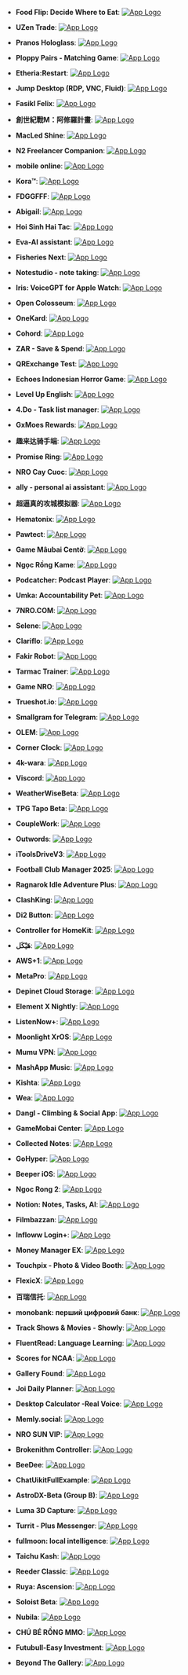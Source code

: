 - **Food Flip: Decide Where to Eat**: [![App Logo](https://is1-ssl.mzstatic.com/image/thumb/Purple211/v4/1f/ee/72/1fee725a-2de5-0d68-9943-b5093bd6139d/AppIcon-0-0-1x_U007epad-0-1-0-85-220.png/200x200bb-80.png)](https://testflight.apple.com/join/P4YdvkHq)

- **UZen Trade**: [![App Logo](https://is1-ssl.mzstatic.com/image/thumb/Purple221/v4/71/68/9a/71689a66-c5b1-3c26-247e-7d5490c42de2/AppIcon-0-0-1x_U007ephone-0-1-0-85-220.png/200x200bb-80.png)](https://testflight.apple.com/join/NTawgJN3)
- **Pranos Hologlass**: [![App Logo](https://is1-ssl.mzstatic.com/image/thumb/Purple221/v4/ae/08/1f/ae081f3c-4636-31be-c3db-7ba3f77074bc/AppIcon-0-0-1x_U007ephone-0-6-0-85-220.png/200x200bb-80.png)](https://testflight.apple.com/join/JdPxmRcD)
- **Ploppy Pairs - Matching Game**: [![App Logo](https://is1-ssl.mzstatic.com/image/thumb/Purple221/v4/30/35/39/3035398e-37f2-56b8-09f3-a3f013875497/AppIcon.lsr/200x200bb-80.png)](https://testflight.apple.com/join/bQWgjGvw)

- **Etheria:Restart**: [![App Logo](https://is1-ssl.mzstatic.com/image/thumb/Purple221/v4/03/b3/d9/03b3d9a9-b979-9217-981b-3d257252d03f/AppIcon-0-0-1x_U007emarketing-0-7-0-85-220.png/200x200bb-80.png)](https://testflight.apple.com/join/S95ay8gS)

- **Jump Desktop (RDP, VNC, Fluid)**: [![App Logo](https://is1-ssl.mzstatic.com/image/thumb/Purple211/v4/7f/fc/d1/7ffcd182-b1c9-cb61-e632-6301357c37bf/AppIcon-0-1x_U007emarketing-0-10-0-85-220-0.png/200x200bb-80.png)](https://testflight.apple.com/join/PT4ZWw0g)

- **Fasikl Felix**: [![App Logo](https://is1-ssl.mzstatic.com/image/thumb/Purple221/v4/41/51/2a/41512a23-9faf-1b83-6ea6-ff28482928d7/AppIcon-0-0-1x_U007ephone-0-1-0-85-220.png/200x200bb-80.png)](https://testflight.apple.com/join/UFFMmfHM)

- **創世紀戰M：阿修羅計畫**: [![App Logo](https://is1-ssl.mzstatic.com/image/thumb/Purple221/v4/82/0e/33/820e330a-3c5c-2eb6-ff47-4291ac8320c8/AppIcon-0-0-1x_U007emarketing-0-7-0-85-220.png/200x200bb-80.png)](https://testflight.apple.com/join/2g6qcsxq)

- **MacLed Shine**: [![App Logo](https://is1-ssl.mzstatic.com/image/thumb/Purple211/v4/85/08/be/8508be5e-9519-2804-af21-ec241b9d4d11/AppIcon-0-0-1x_U007emarketing-0-3-85-220.png/200x200bb-80.png)](https://testflight.apple.com/join/A2dGFYed)

- **N2 Freelancer Companion**: [![App Logo](https://is1-ssl.mzstatic.com/image/thumb/Purple221/v4/af/6b/2d/af6b2db6-a68f-ce5a-da8a-26ae7c280929/AppIcon-0-0-1x_U007epad-0-1-85-220.png/200x200bb-80.png)](https://testflight.apple.com/join/H3nUNsMw)

- **mobile onIine**: [![App Logo](https://is1-ssl.mzstatic.com/image/thumb/Purple221/v4/f6/4a/6e/f64a6e94-3038-80c0-8de4-343027abf65b/AppIcon-0-0-1x_U007emarketing-0-0-0-7-0-0-sRGB-0-0-0-GLES2_U002c0-512MB-85-220-0-0.png/200x200bb-80.png)](https://testflight.apple.com/join/bKMDCs24)

- **Kora™**: [![App Logo](https://is1-ssl.mzstatic.com/image/thumb/Purple221/v4/e3/c7/55/e3c755ae-24f5-a0ea-e856-9ab06e4c4eaa/AppIcon-0-0-1x_U007epad-0-85-220.png/200x200bb-80.png)](https://testflight.apple.com/join/RgpbJk6Q)
- **FDGGFFF**: [![App Logo](https://is1-ssl.mzstatic.com/image/thumb/Purple221/v4/a0/77/14/a0771480-aaa6-f25f-f98d-98ded7b7d027/AppIcon-0-0-1x_U007emarketing-0-8-0-85-220.png/200x200bb-80.png)](https://testflight.apple.com/join/PADxCDbN)
- **Abigail**: [![App Logo](https://is1-ssl.mzstatic.com/image/thumb/Purple211/v4/89/fb/bd/89fbbd2f-cb76-1274-ff5a-c6787103ac3d/AppIcon-0-0-1x_U007emarketing-0-8-0-85-220.png/200x200bb-80.png)](https://testflight.apple.com/join/m9exqwdT)

- **Hoi Sinh Hai Tac**: [![App Logo](https://is1-ssl.mzstatic.com/image/thumb/Purple211/v4/a9/f1/e6/a9f1e6a8-4adc-a98a-00df-17d915d7e597/AppIcon-1x_U007emarketing-0-7-0-85-220-0.png/200x200bb-80.png)](https://testflight.apple.com/join/8gShAbME)

- **Eva-AI assistant**: [![App Logo](https://is1-ssl.mzstatic.com/image/thumb/Purple211/v4/7c/69/30/7c6930ee-f65d-95aa-c496-f1adcd43a6e0/AppIcon-0-0-1x_U007ephone-0-1-0-85-220.png/200x200bb-80.png)](https://testflight.apple.com/join/7FxMtqSD)

- **Fisheries Next**: [![App Logo](https://is1-ssl.mzstatic.com/image/thumb/Purple221/v4/e4/7b/76/e47b7667-9a76-ebe4-21e5-8ff1b5bab20c/AppIcon-1x_U007emarketing-0-11-0-85-220-0.png/200x200bb-80.png)](https://testflight.apple.com/join/jbrjyvnC)

- **Notestudio - note taking**: [![App Logo](https://is1-ssl.mzstatic.com/image/thumb/Purple211/v4/5b/94/85/5b948527-bbba-dfe2-bdec-b5691ac27063/AppIcon-0-0-1x_U007epad-0-0-0-1-0-0-85-220.png/200x200bb-80.png)](https://testflight.apple.com/join/adzHmR32)
- **Iris: VoiceGPT for Apple Watch**: [![App Logo](https://is1-ssl.mzstatic.com/image/thumb/Purple221/v4/a0/44/31/a0443126-51b9-3363-0a2a-6d66a528c961/MessagesApplicationStub60x60@2x.png/200x200bb-80.png)](https://testflight.apple.com/join/bp9B5Pp2)

- **Open Colosseum**: [![App Logo](https://is1-ssl.mzstatic.com/image/thumb/Purple211/v4/99/57/84/9957849a-4666-b217-b60a-5828238d0920/AppIcon-0-0-1x_U007emarketing-0-7-0-85-220.png/200x200bb-80.png)](https://testflight.apple.com/join/Y62eWMjw)

- **OneKard**: [![App Logo](https://is1-ssl.mzstatic.com/image/thumb/Purple211/v4/68/46/9e/68469ee6-6901-fa71-ef32-03f1e52df31c/AppIcon-0-0-1x_U007emarketing-0-8-0-85-220.png/200x200bb-80.png)](https://testflight.apple.com/join/uSOR1Pgq)

- **Cohord**: [![App Logo](https://is1-ssl.mzstatic.com/image/thumb/Purple211/v4/a7/69/bc/a769bcd5-7adf-378b-6b5e-df0f3b9ace9d/AppIcon-0-0-1x_U007emarketing-0-8-0-85-220.png/200x200bb-80.png)](https://testflight.apple.com/join/JBmvED1y)
- **ZAR - Save & Spend**: [![App Logo](https://is1-ssl.mzstatic.com/image/thumb/Purple221/v4/41/e2/28/41e22889-c258-4190-c3f2-4095cb537e13/AppIcon-0-0-1x_U007emarketing-0-10-0-85-220.png/200x200bb-80.png)](https://testflight.apple.com/join/4NB37P6E)

- **QRExchange Test**: [![App Logo](https://is1-ssl.mzstatic.com/image/thumb/Purple211/v4/86/69/5d/86695dfa-ad64-c231-3103-73d899765c70/AppIcon-0-0-1x_U007emarketing-0-7-0-85-220.png/200x200bb-80.png)](https://testflight.apple.com/join/bW1SrKgg)

- **Echoes Indonesian Horror Game**: [![App Logo](https://is1-ssl.mzstatic.com/image/thumb/Purple211/v4/b2/cd/a0/b2cda08d-c6bc-bf50-0749-18187f1ebdbd/AppIcon-0-0-1x_U007ephone-0-1-0-85-220.jpeg/200x200bb-80.png)](https://testflight.apple.com/join/GhM8FjSd)

- **Level Up English**: [![App Logo](https://is1-ssl.mzstatic.com/image/thumb/Purple221/v4/dd/5f/31/dd5f31c4-0c22-2729-6828-d8ed924266b7/AppIcon-0-0-1x_U007emarketing-0-11-0-0-85-220.png/200x200bb-80.png)](https://testflight.apple.com/join/qMXaQG86)

- **4.Do - Task list manager**: [![App Logo](https://is1-ssl.mzstatic.com/image/thumb/Purple211/v4/0f/23/6a/0f236acc-2df4-e12e-8bbb-dcd846faa883/AppIcon-0-0-1x_U007epad-0-1-0-sRGB-85-220.png/200x200bb-80.png)](https://testflight.apple.com/join/3UOp3I4d)

- **GxMoes Rewards**: [![App Logo](https://is1-ssl.mzstatic.com/image/thumb/Purple211/v4/32/34/3a/32343a60-0458-ee31-ac14-d1e8d4799526/AppIconNonProd-0-0-1x_U007emarketing-0-10-0-85-220.png/200x200bb-80.png)](https://testflight.apple.com/join/0GHx1Y9x)
- **趣来达骑手端**: [![App Logo](https://is1-ssl.mzstatic.com/image/thumb/Purple211/v4/9d/29/3d/9d293dc2-ea27-83e2-f320-c1aa8125a639/AppIcon-0-0-1x_U007ephone-0-11-0-85-220.png/200x200bb-80.png)](https://testflight.apple.com/join/YgDCecB9)

- **Promise Ring**: [![App Logo](https://is1-ssl.mzstatic.com/image/thumb/Purple221/v4/40/94/5e/40945e48-a054-a1b0-9094-0a1fe41bd7bb/AppIcon-0-0-1x_U007ephone-0-1-85-220.png/200x200bb-80.png)](https://testflight.apple.com/join/Bwq5pZGT)
- **NRO Cay Cuoc**: [![App Logo](https://is1-ssl.mzstatic.com/image/thumb/Purple211/v4/af/bc/29/afbc290d-3a6e-8c0c-1831-d20ceb0b1e93/AppIcon-1x_U007emarketing-0-8-0-85-220-0.png/200x200bb-80.png)](https://testflight.apple.com/join/tFM8rHj9)

- **ally  - personal ai assistant**: [![App Logo](https://is1-ssl.mzstatic.com/image/thumb/Purple211/v4/a6/7f/e6/a67fe683-0b9a-a8d3-b8f9-3d44f5940941/AppIcon-0-1x_U007emarketing-0-6-0-85-220-0.png/200x200bb-80.png)](https://testflight.apple.com/join/VyjHwsMA)

- **超逼真的攻城模拟器**: [![App Logo](https://is1-ssl.mzstatic.com/image/thumb/Purple221/v4/6d/c7/9d/6dc79d96-e3b6-7b59-c534-8793d7d4911a/AppIcon-0-0-1x_U007emarketing-0-8-0-85-220.png/200x200bb-80.png)](https://testflight.apple.com/join/6DFBjVGU)

- **Hematonix**: [![App Logo](https://is1-ssl.mzstatic.com/image/thumb/Purple211/v4/ab/a0/0e/aba00ef0-9daa-3032-23ab-67fe9c02be2d/AppIcon-0-0-1x_U007emarketing-0-10-0-0-sRGB-85-220.png/200x200bb-80.png)](https://testflight.apple.com/join/sUgVB62E)

- **Pawtect**: [![App Logo](https://is1-ssl.mzstatic.com/image/thumb/Purple221/v4/47/cc/04/47cc04dd-a871-ac3f-d84e-12b3735de02a/AppIcon-0-0-1x_U007emarketing-0-8-0-85-220.png/200x200bb-80.png)](https://testflight.apple.com/join/P2FSQYv7)

- **Game Mâubai Centờ**: [![App Logo](https://is1-ssl.mzstatic.com/image/thumb/Purple221/v4/b7/6e/a1/b76ea1f0-413b-6ca0-94c8-de1157daef1d/AppIcon-0-0-1x_U007emarketing-0-8-0-85-220.png/200x200bb-80.png)](https://testflight.apple.com/join/dEjCgfJJ)

- **Ngọc Rồng Kame**: [![App Logo](https://is1-ssl.mzstatic.com/image/thumb/Purple211/v4/76/4e/3d/764e3d07-d826-cdd9-c56d-d870b534f6d4/AppIcon-0-0-1x_U007emarketing-0-7-0-85-220.png/200x200bb-80.png)](https://testflight.apple.com/join/GFF37SdK)

- **Podcatcher: Podcast Player**: [![App Logo](https://is1-ssl.mzstatic.com/image/thumb/Purple211/v4/ad/c7/0b/adc70b73-5cca-3617-2353-f00269fdc07f/AppIcon-0-0-1x_U007ephone-0-1-85-220.png/200x200bb-80.png)](https://testflight.apple.com/join/SuMc5gDA)
- **Umka: Accountability Pet**: [![App Logo](https://is1-ssl.mzstatic.com/image/thumb/Purple221/v4/65/d3/ce/65d3cef5-2f07-27e1-d105-cbcbaec6676a/AppIcon-1x_U007emarketing-0-7-0-0-85-220-0.png/200x200bb-80.png)](https://testflight.apple.com/join/TYysU8y8)

- **7NRO.COM**: [![App Logo](https://is1-ssl.mzstatic.com/image/thumb/Purple211/v4/9a/2e/b4/9a2eb406-0d17-f922-d5b8-206b0351f87a/AppIcon-0-0-1x_U007emarketing-0-8-0-85-220.png/200x200bb-80.png)](https://testflight.apple.com/join/S7QnnQ1y)

- **Selene**: [![App Logo](https://is1-ssl.mzstatic.com/image/thumb/Purple211/v4/9f/81/9f/9f819f74-770a-02f6-a976-9450e239034e/AppIcon-0-0-1x_U007ephone-0-1-85-220.png/200x200bb-80.png)](https://testflight.apple.com/join/rAn7WVNx)

- **Clariflo**: [![App Logo](https://is1-ssl.mzstatic.com/image/thumb/Purple211/v4/51/dd/cf/51ddcfe2-a1c7-86f0-36de-4805b07e9bcb/AppIcon-0-0-1x_U007epad-0-1-85-220.png/200x200bb-80.png)](https://testflight.apple.com/join/TZdHjNJB)

- **Fakir Robot**: [![App Logo](https://is1-ssl.mzstatic.com/image/thumb/Purple211/v4/26/c1/18/26c1189c-4b07-a18b-5a8c-9fa25cfa8474/AppIcon-1x_U007emarketing-0-5-0-0-85-220-0.png/200x200bb-80.png)](https://testflight.apple.com/join/aA0btwFT)
- **Tarmac Trainer**: [![App Logo](https://is1-ssl.mzstatic.com/image/thumb/Purple221/v4/1a/f4/ce/1af4ce24-c495-fd5c-5062-791364dda208/AppIcon-0-0-1x_U007emarketing-0-10-0-85-220.png/200x200bb-80.png)](https://testflight.apple.com/join/HT6gSZKH)

- **Game NRO**: [![App Logo](https://is1-ssl.mzstatic.com/image/thumb/Purple211/v4/c5/82/89/c5828966-3309-1ba9-981b-67ab19955d1f/AppIcon-0-0-1x_U007emarketing-0-8-0-85-220.png/200x200bb-80.png)](https://testflight.apple.com/join/9VDVJuWZ)

- **Trueshot.io**: [![App Logo](https://is1-ssl.mzstatic.com/image/thumb/Purple211/v4/d7/5a/18/d75a18f3-d01e-eaba-a5ac-83e5d2b5e359/AppIcon-1x_U007emarketing-0-5-0-P3-85-220-0.png/200x200bb-80.png)](https://testflight.apple.com/join/xC8JXttk)

- **Smallgram for Telegram**: [![App Logo](https://is1-ssl.mzstatic.com/image/thumb/Purple221/v4/68/1b/d7/681bd7d3-ddb2-9b66-aaf6-4f1f1dad4aec/App_Icon-marketing.lsr/200x200bb-80.png)](https://testflight.apple.com/join/draQw8Wd)

- **OLEM**: [![App Logo](https://is1-ssl.mzstatic.com/image/thumb/Purple221/v4/a3/52/1c/a3521c8d-b914-5520-fbd5-ffc4b0a6e3a2/AppIcon-1x_U007emarketing-0-8-0-85-220-0.png/200x200bb-80.png)](https://testflight.apple.com/join/JUzG8bfN)

- **Corner Clock**: [![App Logo](https://is1-ssl.mzstatic.com/image/thumb/Purple211/v4/0b/1f/95/0b1f955b-e318-2720-fc0b-4120e6e6e09c/MessagesApplicationStub60x60@2x.png/200x200bb-80.png)](https://testflight.apple.com/join/EQ8k9p1B)

- **4k-wara**: [![App Logo](https://is1-ssl.mzstatic.com/image/thumb/Purple221/v4/e5/be/7a/e5be7afc-9665-551c-7842-0c25a7ff2809/AppIcon-1x_U007emarketing-0-4-85-220-0.png/200x200bb-80.png)](https://testflight.apple.com/join/ugrNTR9G)

- **Viscord**: [![App Logo](https://is1-ssl.mzstatic.com/image/thumb/Purple211/v4/1b/14/fe/1b14fe84-7404-7ca9-6207-f844cf56b456/AppIcon.lsr/200x200bb-80.png)](https://testflight.apple.com/join/8vAUeZEr)

- **WeatherWiseBeta**: [![App Logo](https://is1-ssl.mzstatic.com/image/thumb/Purple211/v4/62/a3/84/62a38422-1870-d216-4123-e6fb28d05d81/AppIcon-0-0-1x_U007ephone-0-1-85-220.png/200x200bb-80.png)](https://testflight.apple.com/join/7VUKuncc)

- **TPG Tapo Beta**: [![App Logo](https://is1-ssl.mzstatic.com/image/thumb/Purple211/v4/5d/26/fa/5d26faef-8fbe-5b3a-5e6d-ac5b8341e1f6/AppIcon-Beta-Big-0-0-1x_U007emarketing-0-7-0-0-sRGB-85-220.png/200x200bb-80.png)](https://testflight.apple.com/join/urY9qmF1)

- **CoupleWork**: [![App Logo](https://is1-ssl.mzstatic.com/image/thumb/Purple211/v4/16/95/9f/16959f0a-3c36-0624-a9a1-34ea15487b0d/AppIcon-0-0-1x_U007ephone-0-1-85-220.png/200x200bb-80.png)](https://testflight.apple.com/join/mmcPbZoz)
- **Outwords**: [![App Logo](https://is1-ssl.mzstatic.com/image/thumb/Purple221/v4/d7/60/2d/d7602d87-4ea4-8785-5b2a-6839a24ab88a/AppIcon-0-0-1x_U007epad-0-85-220.png/200x200bb-80.png)](https://testflight.apple.com/join/v6DWyGDn)

- **iToolsDriveV3**: [![App Logo](https://is1-ssl.mzstatic.com/image/thumb/Purple211/v4/82/13/9c/82139cd6-e6c7-718a-8727-cb0672c87a6d/AppIcon-0-0-1x_U007emarketing-0-8-0-85-220.png/200x200bb-80.png)](https://testflight.apple.com/join/eCXt4QWs)

- **Football Club Manager 2025**: [![App Logo](https://is1-ssl.mzstatic.com/image/thumb/Purple221/v4/dc/6a/cf/dc6acf54-8edc-0050-ac47-fd5e23468833/AppIcon-0-0-1x_U007emarketing-0-7-0-85-220.png/200x200bb-80.png)](https://testflight.apple.com/join/G6C2Wg52)
- **Ragnarok Idle Adventure Plus**: [![App Logo](https://is1-ssl.mzstatic.com/image/thumb/Purple221/v4/19/3d/55/193d55a5-8a48-23b2-be46-966cddb383b9/AppIcon-1x_U007emarketing-0-7-0-85-220-0.png/200x200bb-80.png)](https://testflight.apple.com/join/XCRz2n9n)

- **ClashKing**: [![App Logo](https://is1-ssl.mzstatic.com/image/thumb/Purple221/v4/2d/be/1d/2dbe1d75-d593-6f75-65f9-88bdc4e4a29d/AppIcon-0-0-1x_U007emarketing-0-8-0-0-85-220.png/200x200bb-80.png)](https://testflight.apple.com/join/6Q8dfnMX)

- **Di2 Button**: [![App Logo](https://is1-ssl.mzstatic.com/image/thumb/Purple211/v4/b2/f2/a2/b2f2a217-2f46-e81e-d43b-45cfc86e3170/AppIcon-1x_U007epad-0-1-85-220-0.png/200x200bb-80.png)](https://testflight.apple.com/join/x4RYqjpU)

- **Controller for HomeKit**: [![App Logo](https://is1-ssl.mzstatic.com/image/thumb/Purple211/v4/27/3a/53/273a53a2-3355-0ee3-a26c-cd37a67524e0/App_Icon-marketing.lsr/200x200bb-80.png)](https://testflight.apple.com/join/d13q9b1q)

- **هَيْكَل**: [![App Logo](https://is1-ssl.mzstatic.com/image/thumb/Purple211/v4/49/3f/52/493f52c4-9f49-be11-0e58-099c15beac52/AppIcon-0-0-1x_U007emarketing-0-10-0-0-85-220.png/200x200bb-80.png)](https://testflight.apple.com/join/9XvFv3gD)

- **AWS+1**: [![App Logo](https://is1-ssl.mzstatic.com/image/thumb/Purple221/v4/b8/af/3f/b8af3f69-4d11-c964-4a08-95fb6aeedc1a/AppIcon-0-0-1x_U007emarketing-0-8-0-0-85-220.png/200x200bb-80.png)](https://testflight.apple.com/join/hV7fEuUv)

- **MetaPro**: [![App Logo](https://is1-ssl.mzstatic.com/image/thumb/Purple221/v4/7e/a5/3b/7ea53b30-d516-4a3a-8bef-441918d5aef2/AppIcon-0-0-1x_U007emarketing-0-10-0-85-220.png/200x200bb-80.png)](https://testflight.apple.com/join/MQcAGqK6)

- **Depinet Cloud Storage**: [![App Logo](https://is1-ssl.mzstatic.com/image/thumb/Purple211/v4/3d/06/20/3d062090-93ef-fb5c-492f-2e498aa73bca/AppIcon-0-0-1x_U007emarketing-0-8-85-220.jpeg/200x200bb-80.png)](https://testflight.apple.com/join/7t3c76VW)

- **Element X Nightly**: [![App Logo](https://is1-ssl.mzstatic.com/image/thumb/Purple221/v4/d6/30/09/d63009a4-a84d-05ae-a8ef-fba64610ce9a/AppIcon-0-1x_U007epad-0-1-0-85-220-0.png/200x200bb-80.png)](https://testflight.apple.com/join/ckwk29aO)

- **ListenNow+**: [![App Logo](https://is1-ssl.mzstatic.com/image/thumb/Purple211/v4/42/ad/1d/42ad1d78-e7b5-dfef-e077-91bb4444f0a5/AppIcon-0-0-1x_U007epad-0-0-0-1-0-85-220.png/200x200bb-80.png)](https://testflight.apple.com/join/1Zl3Z4GG)

- **Moonlight XrOS**: [![App Logo](https://is1-ssl.mzstatic.com/image/thumb/Purple221/v4/b5/1d/31/b51d31c9-25f3-b5f3-1ccb-4604d8329654/AppIcon.lsr/200x200bb-80.png)](https://testflight.apple.com/join/poWcaME5)

- **Mumu VPN**: [![App Logo](https://is1-ssl.mzstatic.com/image/thumb/Purple211/v4/b3/ed/e5/b3ede5d3-0fe9-308e-5482-83763acfd19f/AppIcon-0-0-1x_U007emarketing-0-11-0-0-85-220.png/200x200bb-80.png)](https://testflight.apple.com/join/UyjCSFzx)

- **MashApp Music**: [![App Logo](https://is1-ssl.mzstatic.com/image/thumb/Purple211/v4/a0/f1/24/a0f124be-7f81-def0-d97f-54dabf17303b/AppIcon-0-0-1x_U007emarketing-0-5-0-85-220.png/200x200bb-80.png)](https://testflight.apple.com/join/c0WJ7tdy)

- **Kishta**: [![App Logo](https://is1-ssl.mzstatic.com/image/thumb/Purple211/v4/7f/08/18/7f08180c-fd1c-0830-b507-4ddfd8bf4b6b/AppIcon-0-0-1x_U007emarketing-0-11-0-85-220.png/200x200bb-80.png)](https://testflight.apple.com/join/ub7t93aS)

- **Wea**: [![App Logo](https://is1-ssl.mzstatic.com/image/thumb/Purple221/v4/cf/3b/c4/cf3bc426-23cf-099e-84ce-22cf632df68c/AppIcon-0-0-1x_U007emarketing-0-10-0-85-220.png/200x200bb-80.png)](https://testflight.apple.com/join/OMjRPVyN)

- **Dangl - Climbing & Social App**: [![App Logo](https://is1-ssl.mzstatic.com/image/thumb/Purple221/v4/c3/eb/d3/c3ebd32b-c7e0-12b4-5161-204fb5efd32c/AppIcon-0-0-1x_U007emarketing-0-7-0-85-220.png/200x200bb-80.png)](https://testflight.apple.com/join/5aCr9nwX)
- **GameMobai Center**: [![App Logo](https://is1-ssl.mzstatic.com/image/thumb/Purple221/v4/e8/5b/84/e85b84c4-a4f9-596e-5975-5867a0e2d38f/AppIcon-0-0-1x_U007emarketing-0-8-0-85-220.png/200x200bb-80.png)](https://testflight.apple.com/join/vKYda57t)

- **Collected Notes**: [![App Logo](https://is1-ssl.mzstatic.com/image/thumb/Purple211/v4/93/d3/28/93d32870-a05b-edb3-ce04-ebff34e7d5d4/AppIcon-0-0-1x_U007epad-0-1-sRGB-85-220.png/200x200bb-80.png)](https://testflight.apple.com/join/mQrabmf9)

- **GoHyper**: [![App Logo](https://is1-ssl.mzstatic.com/image/thumb/Purple221/v4/2c/79/f2/2c79f2ac-33f9-b080-fc7e-ce99e10db90e/appicon-1x_U007emarketing-0-8-0-85-220-0.png/200x200bb-80.png)](https://testflight.apple.com/join/u3Wv3Tg4)

- **Beeper iOS**: [![App Logo](https://is1-ssl.mzstatic.com/image/thumb/Purple221/v4/3d/84/24/3d8424ec-7b80-81c7-e312-8d1ea882ead1/AppIcon-0-0-1x_U007epad-0-0-85-220.png/200x200bb-80.png)](https://testflight.apple.com/join/N5sA5jcJ)

- **Ngoc Rong 2**: [![App Logo](https://is1-ssl.mzstatic.com/image/thumb/Purple211/v4/f7/5d/b8/f75db837-c835-cd4f-c903-7eecc4a32b10/AppIcon-0-0-1x_U007emarketing-0-8-0-85-220.png/200x200bb-80.png)](https://testflight.apple.com/join/1X7YvQjb)

- **Notion: Notes, Tasks, AI**: [![App Logo](https://is1-ssl.mzstatic.com/image/thumb/Purple211/v4/71/bf/4b/71bf4bf7-305b-b6f6-ede4-351d86ab1fd2/AppIconProd-0-0-1x_U007emarketing-0-11-0-85-220.png/200x200bb-80.png)](https://testflight.apple.com/join/YSo8aVCS)
- **Filmbazzan**: [![App Logo](https://is1-ssl.mzstatic.com/image/thumb/Purple221/v4/81/c3/06/81c30693-2153-5180-d20d-b95a7653dbc9/AppIcon-0-0-1x_U007epad-0-85-220.png/200x200bb-80.png)](https://testflight.apple.com/join/VKzhCAho)
- **Infloww Login+**: [![App Logo](https://is1-ssl.mzstatic.com/image/thumb/Purple221/v4/21/48/c1/2148c132-26da-6573-b29f-8b6a3d66c255/AppIcon-1x_U007emarketing-0-8-0-85-220-0.png/200x200bb-80.png)](https://testflight.apple.com/join/V2XUZZ4V)

- **Money Manager EX**: [![App Logo](https://is1-ssl.mzstatic.com/image/thumb/Purple221/v4/a5/9a/78/a59a7871-26d3-b38a-a1cc-a0c7510603a9/AppIcon-0-0-1x_U007epad-0-1-85-220.png/200x200bb-80.png)](https://testflight.apple.com/join/SYakQaAv)

- **Touchpix - Photo & Video Booth**: [![App Logo](https://is1-ssl.mzstatic.com/image/thumb/Purple221/v4/05/93/25/059325aa-eaa4-f9e4-e932-13fc7281a867/AppIcon-0-0-1x_U007emarketing-0-11-0-85-220.png/200x200bb-80.png)](https://testflight.apple.com/join/YxlRld1T)

- **FlexicX**: [![App Logo](https://is1-ssl.mzstatic.com/image/thumb/Purple211/v4/d2/a8/a2/d2a8a281-be53-16a9-3fe7-224947ff0479/AppIcon-0-0-1x_U007emarketing-0-8-0-85-220.png/200x200bb-80.png)](https://testflight.apple.com/join/YSaEbc8C)

- **百瑞信托**: [![App Logo](https://is1-ssl.mzstatic.com/image/thumb/Purple211/v4/c7/87/e5/c787e53a-f1df-29fa-a0bb-2885bdff2c38/AppIcon-1x_U007emarketing-0-5-0-0-85-220-0.png/200x200bb-80.png)](https://testflight.apple.com/join/JdW2Llza)

- **monobank: перший цифровий банк**: [![App Logo](https://is1-ssl.mzstatic.com/image/thumb/Purple211/v4/fb/c9/ee/fbc9ee5b-78da-e294-a365-9e1ee6239ad2/AppIcon-0-0-1x_U007ephone-0-1-0-85-220.png/200x200bb-80.png)](https://testflight.apple.com/join/iItGnzuZ)

- **Track Shows & Movies - Showly**: [![App Logo](https://is1-ssl.mzstatic.com/image/thumb/Purple221/v4/e0/d4/5d/e0d45dd6-2a5d-e581-26c4-09a71730dbed/AppIcon-0-0-1x_U007ephone-0-1-0-85-220.png/200x200bb-80.png)](https://testflight.apple.com/join/UM44YZmM)

- **FluentRead: Language Learning**: [![App Logo](https://is1-ssl.mzstatic.com/image/thumb/Purple211/v4/84/3d/4f/843d4f8e-92c6-6d7b-d9e3-e854152a0094/AppIcon-0-0-1x_U007ephone-0-85-220.png/200x200bb-80.png)](https://testflight.apple.com/join/knYPGtHq)

- **Scores for NCAA**: [![App Logo](https://is1-ssl.mzstatic.com/image/thumb/Purple211/v4/de/2c/1e/de2c1ec3-c52b-6180-1120-ed049e0abc32/AppIcon-0-0-1x_U007ephone-0-1-85-220.jpeg/200x200bb-80.png)](https://testflight.apple.com/join/jEAY4YBj)
- **Gallery Found**: [![App Logo](https://is1-ssl.mzstatic.com/image/thumb/Purple221/v4/cd/65/fe/cd65fee8-2009-6c99-2bb7-39a60e7c5324/AppIcon-0-0-1x_U007emarketing-0-8-0-85-220.png/200x200bb-80.png)](https://testflight.apple.com/join/6QmqrhuW)

- **Joi Daily Planner**: [![App Logo](https://is1-ssl.mzstatic.com/image/thumb/Purple221/v4/36/7f/49/367f495f-f3a8-ea0e-a1f0-8fe348e7e301/AppIcon-0-0-1x_U007ephone-0-1-0-85-220.jpeg/200x200bb-80.png)](https://testflight.apple.com/join/HkAuQ3Ep)

- **Desktop Calculator -Real Voice**: [![App Logo](https://is1-ssl.mzstatic.com/image/thumb/Purple221/v4/a1/4b/e7/a14be760-512e-99bc-df72-55fe656ec634/AppIcon-0-0-1x_U007epad-0-1-0-85-220.png/200x200bb-80.png)](https://testflight.apple.com/join/EL3THUQJ)

- **Memly.social**: [![App Logo](https://is1-ssl.mzstatic.com/image/thumb/Purple211/v4/96/3b/98/963b9836-4002-b3ae-ed72-ecab52524b7a/AppIcon-0-0-1x_U007epad-0-85-220.png/200x200bb-80.png)](https://testflight.apple.com/join/yGAcblQk)
- **NRO SUN VIP**: [![App Logo](https://is1-ssl.mzstatic.com/image/thumb/Purple211/v4/6f/c4/70/6fc470af-e3e3-ad28-4f79-4606183def58/AppIcon-0-0-1x_U007emarketing-0-7-0-85-220.png/200x200bb-80.png)](https://testflight.apple.com/join/nJgrjHE5)

- **Brokenithm Controller**: [![App Logo](https://is1-ssl.mzstatic.com/image/thumb/Purple211/v4/28/8f/ba/288fbab9-1900-091b-7563-b1cdb7a54ba6/AppIcon-0-0-1x_U007epad-0-1-85-220.png/200x200bb-80.png)](https://testflight.apple.com/join/U6kwvETm)
- **BeeDee**: [![App Logo](https://is1-ssl.mzstatic.com/image/thumb/Purple211/v4/14/86/ab/1486ab0e-bba5-0835-d3d8-6948b04626e0/AppIcon-1x_U007emarketing-0-6-0-0-85-220-0.png/200x200bb-80.png)](https://testflight.apple.com/join/gRD2UqTC)

- **ChatUikitFullExample**: [![App Logo](https://is1-ssl.mzstatic.com/image/thumb/Purple221/v4/60/ad/d5/60add556-f1e8-2a7b-ddb0-4f3a933a92cd/AppIcon-0-0-1x_U007emarketing-0-10-0-85-220.png/200x200bb-80.png)](https://testflight.apple.com/join/LrSstYpi)

- **AstroDX-Beta (Group B)**: [![App Logo](https://is1-ssl.mzstatic.com/image/thumb/Purple221/v4/6d/e3/58/6de358eb-ef76-ab5e-72b0-de20e17d2b39/AppIcon-0-0-1x_U007emarketing-0-8-0-85-220.png/200x200bb-80.png)](https://testflight.apple.com/join/ocj3yptn)

- **Luma 3D Capture**: [![App Logo](https://is1-ssl.mzstatic.com/image/thumb/Purple221/v4/13/4f/5e/134f5ed0-f44b-ddaf-e119-789d19e002fd/AppIcon-0-1x_U007emarketing-0-0-0-11-0-0-85-220-0.png/200x200bb-80.png)](https://testflight.apple.com/join/AvhTle5L)

- **Turrit - Plus Messenger**: [![App Logo](https://is1-ssl.mzstatic.com/image/thumb/Purple211/v4/49/ee/a1/49eea1ed-c423-caa5-2dc1-2b91aac87a8a/AppIconLLC-0-0-1x_U007emarketing-0-8-0-0-P3-85-220.png/200x200bb-80.png)](https://testflight.apple.com/join/e1v9O7jC)

- **fullmoon: local intelligence**: [![App Logo](https://is1-ssl.mzstatic.com/image/thumb/Purple221/v4/bf/dc/4e/bfdc4e37-d856-1352-bee6-625ae0ffcbba/AppIcon-0-0-1x_U007epad-0-1-85-220.png/200x200bb-80.png)](https://testflight.apple.com/join/UdTQvRpf)

- **Taichu Kash**: [![App Logo](https://is1-ssl.mzstatic.com/image/thumb/Purple221/v4/29/82/01/298201e0-4cef-6261-4cbc-e5538816b16f/AppIcon-0-0-1x_U007emarketing-0-7-0-85-220.png/200x200bb-80.png)](https://testflight.apple.com/join/mKE15ir6)

- **Reeder Classic**: [![App Logo](https://is1-ssl.mzstatic.com/image/thumb/Purple211/v4/a1/fe/94/a1fe9489-e68e-a67c-d71b-12df4e159f5c/AppIcon-0-0-1x_U007epad-0-1-85-220.png/200x200bb-80.png)](https://testflight.apple.com/join/eURlDIH1)

- **Ruya: Ascension**: [![App Logo](https://is1-ssl.mzstatic.com/image/thumb/Purple221/v4/3e/c4/1b/3ec41bf7-19c6-f732-4d1c-198c77e244cb/AppIcon-0-0-1x_U007emarketing-0-7-0-85-220.png/200x200bb-80.png)](https://testflight.apple.com/join/KTwvM4vx)

- **Soloist Beta**: [![App Logo](https://is1-ssl.mzstatic.com/image/thumb/Purple211/v4/93/d8/8d/93d88dfd-e508-b8df-096c-4be61e68c2c2/AppIcon-0-0-1x_U007ephone-0-85-220.png/200x200bb-80.png)](https://testflight.apple.com/join/e5kC48WD)

- **Nubila**: [![App Logo](https://is1-ssl.mzstatic.com/image/thumb/Purple211/v4/ab/6f/39/ab6f3900-e529-44db-b420-77ce50c49062/AppIcon-1x_U007ephone-0-10-0-85-220-0.png/200x200bb-80.png)](https://testflight.apple.com/join/Ep1Q4mzY)

- **CHÚ BÉ RỒNG MMO**: [![App Logo](https://is1-ssl.mzstatic.com/image/thumb/Purple221/v4/bf/59/a7/bf59a7cf-c9cc-2eaf-b590-5379064e3305/AppIcon-0-0-1x_U007emarketing-0-9-0-85-220.png/200x200bb-80.png)](https://testflight.apple.com/join/JRJeYSGW)

- **Futubull-Easy Investment**: [![App Logo](https://is1-ssl.mzstatic.com/image/thumb/Purple221/v4/72/b9/57/72b95749-fe2e-1ddc-d0ab-6e3193288ef7/AppIcon-0-0-1x_U007epad-0-1-85-220.png/200x200bb-80.png)](https://testflight.apple.com/join/ixikgG2c)

- **Beyond The Gallery**: [![App Logo](https://is1-ssl.mzstatic.com/image/thumb/Purple221/v4/6f/5f/46/6f5f467c-1c1c-07d0-cb5c-b80abdefafee/AppIcon-0-0-1x_U007epad-0-1-85-220.png/200x200bb-80.png)](https://testflight.apple.com/join/xP55Yawy)
